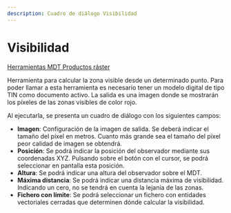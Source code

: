 ```yaml
---
description: Cuadro de diálogo Visibilidad
---
```


# Visibilidad

[Herramientas MDT Productos ráster](../fichas-de-herramientas/ficha-de-herramientas-mdt/productos-raster.md)

Herramienta para calcular la zona visible desde un determinado punto. Para poder llamar a esta herramienta es necesario tener un modelo digital de tipo TIN como documento activo. La salida es una imagen donde se mostrarán los píxeles de las zonas visibles de color rojo.

Al ejecutarla, se presenta un cuadro de diálogo con los siguientes campos:

* **Imagen**: Configuración de la imagen de salida. Se deberá indicar el tamaño del píxel en metros. Cuanto más grande sea el tamaño del píxel peor calidad de imagen se obtendrá.
* **Posición**: Se podrá indicar la posición del observador mediante sus coordenadas XYZ. Pulsando sobre el botón con el cursor, se podrá seleccionar en pantalla esta posición.
* **Altura**: Se podrá indicar una altura del observador sobre el MDT.
* **Máxima distancia**: Se podrá indicar una distancia máxima de visibilidad. Indicando un cero, no se tendrá en cuenta la lejanía de las zonas.
* **Fichero con límite**: Se podrá seleccionar un fichero con entidades vectoriales cerradas que determinen dónde calcular la visibilidad.

